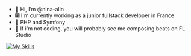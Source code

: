 - 👋 Hi, I’m @nina-alin
- 🎆 I'm currently working as a junior fullstack developer in France
- 🐘 PHP and Symfony
- 🎵 If i'm not coding, you will probably see me composing beats on FL Studio

[![My Skills](https://skillicons.dev/icons?i=html,css,sass,js,ts,nestjs,nodejs,react,materialui,tailwind,styledcomponents,php,symfony,docker,gitlab)](https://skillicons.dev)
